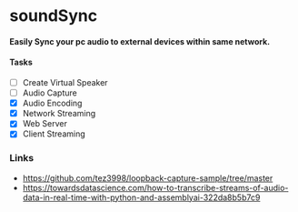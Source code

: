 # soundSync

#### Easily Sync your pc audio to external devices within same network.

#### Tasks
- [ ] Create Virtual Speaker
- [ ] Audio Capture
- [x] Audio Encoding
- [x] Network Streaming
- [x] Web Server
- [x] Client Streaming

### Links
- https://github.com/tez3998/loopback-capture-sample/tree/master
- https://towardsdatascience.com/how-to-transcribe-streams-of-audio-data-in-real-time-with-python-and-assemblyai-322da8b5b7c9

